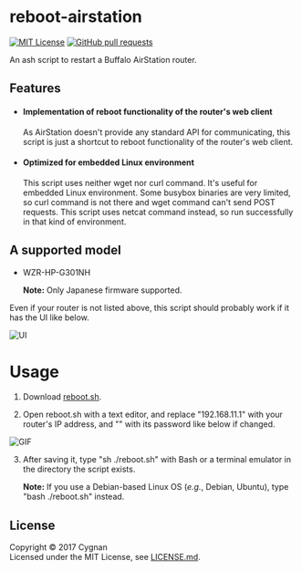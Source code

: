 # reboot-airstation

[![MIT License](http://img.shields.io/badge/license-MIT-cccc00.svg?style=flat)](LICENSE.md)
[![GitHub pull requests](https://img.shields.io/github/issues-pr/cygnan/reboot-airstation.svg?style=flat)](https://github.com/cygnan/game-of-life/pulls)

An ash script to restart a Buffalo AirStation router.

## Features

- #### Implementation of reboot functionality of the router's web client

  As AirStation doesn't provide any standard API for communicating, this script is just a shortcut to reboot functionality of the router's web client.

- #### Optimized for embedded Linux environment

  This script uses neither wget nor curl command. It's useful for embedded Linux environment. Some busybox binaries are very limited, so curl command is not there and wget command can't send POST requests. This script uses netcat command instead, so run successfully in that kind of environment.

## A supported model

- WZR-HP-G301NH

  **Note:** Only Japanese firmware supported.

Even if your router is not listed above, this script should probably work if it has the UI like below.

![UI](https://user-images.githubusercontent.com/25865313/27252525-91070486-539b-11e7-8f55-0fca3da6d5d2.jpg)

# Usage

1. Download [reboot.sh](https://raw.githubusercontent.com/cygnan/reboot-airstation/master/reboot.sh).

1. Open reboot.sh with a text editor, and replace "192.168.11.1" with your router's IP address, and "" with its password like below if changed.

![GIF](https://user-images.githubusercontent.com/25865313/27253001-eeca661c-53a5-11e7-82ac-93fc29d49ae2.gif)

3. After saving it, type "sh ./reboot.sh" with Bash or a terminal emulator in the directory the script exists.

   **Note:** If you use a Debian-based Linux OS (_e.g._, Debian, Ubuntu), type "bash ./reboot.sh" instead.

## License

Copyright &copy; 2017 Cygnan  
Licensed under the MIT License, see [LICENSE.md](LICENSE.md).

